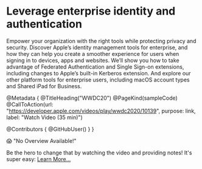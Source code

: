 # Leverage enterprise identity and authentication

Empower your organization with the right tools while protecting privacy and security. Discover Apple’s identity management tools for enterprise, and how they can help you create a smoother experience for users when signing in to devices, apps and websites. We’ll show you how to take advantage of Federated Authentication and Single Sign-on extensions, including changes to Apple’s built-in Kerberos extension. And explore our other platform tools for enterprise users, including macOS account types and Shared iPad for Business.

@Metadata {
   @TitleHeading("WWDC20")
   @PageKind(sampleCode)
   @CallToAction(url: "https://developer.apple.com/videos/play/wwdc2020/10139", purpose: link, label: "Watch Video (35 min)")

   @Contributors {
      @GitHubUser(<replace this with your GitHub handle>)
   }
}

😱 "No Overview Available!"

Be the hero to change that by watching the video and providing notes! It's super easy:
 [Learn More…](https://wwdcnotes.com/documentation/wwdcnotes/contributing)
